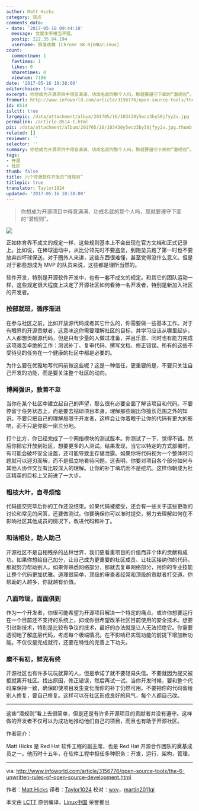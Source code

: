 ```yaml
---
author: Matt Hicks
category: 观点
comments_data:
- date: '2017-05-18 09:44:18'
  message: 文案水平相当不错。
  postip: 222.35.94.194
  username: 枫落夜舞 [Chrome 58.0|GNU/Linux]
count:
  commentnum: 1
  favtimes: 1
  likes: 0
  sharetimes: 0
  viewnum: 7186
date: '2017-05-16 10:38:00'
editorchoice: true
excerpt: 你想成为开源项目中得意满满、功成名就的那个人吗，那就要遵守下面的“潜规则”。
fromurl: http://www.infoworld.com/article/3156776/open-source-tools/the-6-unwritten-rules-of-open-source-development.html
id: 8514
islctt: true
largepic: /data/attachment/album/201705/16/103430y5wcz3by50jfyy2v.jpg
permalink: /article-8514-1.html
pic: /data/attachment/album/201705/16/103430y5wcz3by50jfyy2v.jpg.thumb.jpg
related: []
reviewer: ''
selector: ''
summary: 你想成为开源项目中得意满满、功成名就的那个人吗，那就要遵守下面的“潜规则”。
tags:
- 开源
- 社区
thumb: false
title: 六个开源软件开发的“潜规则”
titlepic: true
translator: Taylor1024
updated: '2017-05-16 10:38:00'
---
```



> 
> 你想成为开源项目中得意满满、功成名就的那个人吗，那就要遵守下面的“潜规则”。
> 
> 
> 


![](/data/attachment/album/201705/16/103430y5wcz3by50jfyy2v.jpg)


正如体育界不成文的规定一样，这些规则基本上不会出现在官方文档和正式记录上。比如说，在棒球运动中，从比分领先时不要盗垒，到跑垒员跑了第一时也不要放弃四坏球保送。对于圈外人来讲，这些东西很难懂，甚至觉得没什么意义。但是对于那些想成为 MVP 的队员来说，这些都是理所当然的。


软件开发，特别是开源软件开发中，也有一套不成文的规定。和其它的团队运动一样，这些规定很大程度上决定了开源社区如何看待一名开发者，特别是新加入社区的开发者。


### 按部就班，循序渐进


在参与社区之前，比如开放源代码或者其它什么的，你需要做一些基本工作。对于有眼界的开源贡献者，这意味这你需要理解社区的目标，并学习应该从哪里起步。人人都想贡献源代码，但是只有少量的人做过准备，并且乐意、同时也有能力完成这项艰苦卓绝的工作：测试补丁、复审代码、撰写文档、修正错误。所有的这些不受待见的任务在一个健康的社区中都是必要的。


为什么要在优雅地写代码前做这些呢？这是一种信任，更重要的是，不要只关注自己开发的功能，而是要关注整个社区的动向。


### 博闻强识，敦善不怠


当你在某个社区中建立起自己的声望，那么很有必要全面了解该项目和代码。不要停留于任务状态上，而是要去钻研项目本身，理解那些超出你擅长范围之外的知识。不要只把自己的理解局限于开发者，这样会让你着眼于让你的代码有更大的影响，而不只是你那一亩三分地。


打个比方，你已经完成了一个网络模块的测试版本。你测试了一下，觉得不错。然后你把它开放到社区，想要更多的人测试。结果发现，当它以特定的方式部署时，有可能会破坏安全设置，还可能导致主存储泄露。如果你将代码视为一个整体时问题就可以迎刃而解，而不是孤立地看待问题。这表明，你要对项目各个部分如何与其他人协作交互有比较深入的理解。让你的补丁填坑而不是挖坑。这样你朝成为社区精英的目标上又前进了一大步。


### 粗枝大叶，自寻烦恼


代码提交完毕后你的工作还没结束。如果代码被接受，还会有一些关于这些更改的讨论和常见的问答，还要做测试。你要确保你可以准时提交，努力去理解如何在不影响社区其他成员的情况下，改进代码和补丁。


### 和谐相处，助人助己


开源社区不是自相残杀的丛林世界，我们更看重项目的价值而非个体的贡献和成功。如果你想给自己加分，让自己成为更重要的社区成员、让社区接纳你的代码，那就努力帮助别人。如果你熟悉网络部分，那就去复审网络部分，用你的专业技能让整个代码更加优雅。道理很简单，顶级的审查者经常和顶级的贡献者打交道。你帮助的人越多，你就越有价值。


### 八面玲珑，面面俱到


作为一个开发者，你很可能希望为开源项目解决一个特定的痛点。或许你想要运行在一个目前还不支持的系统上，抑或你很希望改革社区目前使用的安全技术。想要引进新技术，特别是比较有争议的技术，最好的办法就是让人无法拒绝它。你需要透彻地了解底层代码，考虑每个极端情况。在不影响已实现功能的前提下增加新功能。不仅仅是完成就行，还要在特性的完善上下功夫。


### 糜不有初，鲜克有终


开源社区也有许多玩玩就算的人，但是承诺了就不要轻易失信。不要就因为提交被拒就离开社区。找出原因，修正错误，然后再试一试。当你开发时候，要和整个代码库保持一致，确保即使项目发生变化而你的补丁仍然可用。不要把你的代码留给别人修复，要自己修复。这样可以在社区形成良好的风气，每个人都自己改。




---


这些“潜规则”看上去很简单，但是还是有许多开源项目的贡献者并没有遵守。这样做的开发者不仅可以为成功地推动他们自己的项目，而且也有助于开源社区。


作者简介：


Matt Hicks 是 Red Hat 软件工程的副主席，也是 Red Hat 开源合作团队的奠基成员之一。他历时十五年，在软件工程中担任多种职务：开发，运行，架构，管理。




---


via: <http://www.infoworld.com/article/3156776/open-source-tools/the-6-unwritten-rules-of-open-source-development.html>


作者：[Matt Hicks](http://www.infoworld.com/blog/new-tech-forum/) 译者：[Taylor1024](https://github.com/Taylor1024) 校对：[wxy](https://github.com/wxy)，[martin2011qi](https://github.com/martin2011qi ) 


本文由 [LCTT](https://github.com/LCTT/TranslateProject) 原创编译，[Linux中国](https://linux.cn/) 荣誉推出